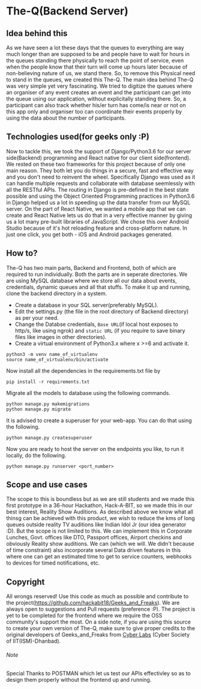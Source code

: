 # The-Q(Backend Server)

## Idea behind this

As we have seen a lot these days that the queues to everything are way much longer than are supposed to be and people have to wait for hours in the queues standing there physically to reach the point of service, even when the people know that their turn will come up hours later because of non-believing nature of us, we stand there. So, to remove this Physical need to stand in the queues, we created this The-Q.
The main idea behind The-Q was very simple yet very fascinating. We tried to digitize the queues where an organiser of any event creates an event and the participant can get into the queue using our application, without explicitally standing there. So, a participant can also track whether his/er turn has come/is near or not on this app only and organiser too can coordinate their events properly by using the data about the number of participants.

## Technologies used(for geeks only :P)

Now to tackle this, we took the support of Django/Python3.6 for our server side(Backend) programming and React native for our client side(frontend). We rested on these two frameworks for this project because of only one main reason. They both let you do things in a secure, fast and effective way and you don't need to reinvent the wheel. Specifically Django was used as it can handle multiple requests and collaborate with database seemlessly with all the RESTful APIs. The routing in Django is pre-defined in the best state possible and using the Object Oriented Programming practices in Python3.6 in Django helped us a lot in speeding up the data transfer from our MySQL server. On the part of React Native, we wanted a mobile app  that we can create and React Native lets us do that in a very effective manner by giving us a lot many pre-built libraries of JavaScript. We chose this over Android Studio because of it's hot reloading feature and cross-platform nature. In just one click, you get both - iOS and Android packages generated.

## How to?

The-Q has two main parts, Backend and Frontend, both of which are required to run individually. 
Both the parts are in seperate directories.  We are using MySQL database where we store all our data about events, credentials, dynamic queues and all that stuffs. To make it up and running, clone the backend directory in a system. 
- Create a database in your SQL server(preferably MySQL). 
- Edit the settings.py (the file in the root directory of Backend directory) as per your need. 
- Change the Databse credentials, `Base URL`(if local host exposes to http/s, like using ngrok) and `static URL` (if you require to save binary files like images in other directories).
- Create a virtual environment of Python3.x where x >=6 and activate it.

```
python3 -m venv name_of_virtualenv
source name_of_virtualenv/bin/activate
```

Now install all the dependencies in the requirements.txt file by

`pip install -r requirements.txt`

Migrate all the models to database using the following commands.

```
python manage.py makemigrations
python manage.py migrate
```

It is advised to create a superuser for your web-app. You can do that using the following.

`python manage.py createsuperuser`

Now you are ready to host the server on the endpoints you like, to run it locally, do the following.

`python manage.py runserver <port_number>`

## Scope and use cases

The scope to this is boundless but as we are still students and we made this first prototype in a 36-hour Hackathon, Hack-A-BIT, so we made this in our best interest, Reality Show Auditions.
As described above we know what all thinsg can be achieved with this product, we wish to reduce the kms of long queues outside reality TV auditions like Indian Idol Jr (our idea generator :D).
But the scope is not limited to this. We can implement this in Corporate Lunches, Govt. offices like DTO, Passport offices, Airport checkins and obviously Reality show auditions. We can (which we will. We didn't because of time constraint) also incorporate several Data driven features in this where one can get an estimated time to get to service counters, webhooks to devices for timed notifications, etc.

## Copyright

All wrongs reserved! Use this code as much as possible and contribute to the project(https://github.com/hackabit18/Geeks_and_Freaks). We are always open to suggestions and Pull requests (preference :P). The project is yet to be completed for the frontend where we require the OSS community's support the most.
On a side note, if you are using this source to create your own version of The-Q, make sure to give proper credits to the original developers of Geeks_and_Freaks from [Cyber Labs](https://www.fb.com/labscyber) (Cyber Society of IIT(ISM)-Dhanbad).

###### Note

Special Thanks to POSTMAN which let us test our APIs effectivley so as to design them properly without the frontend up and running.
